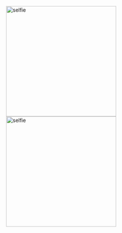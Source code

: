

<img src="https://github.com/user-attachments/assets/59c6fe95-9cff-49b9-b902-d453535f5186" alt="selfie" width="300"/>

<img src="https://github.com/user-attachments/assets/4d890d74-7836-4e94-a31f-822d5fc0b682" alt="selfie" width="300"/>
